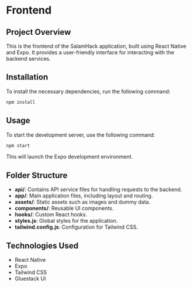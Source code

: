 # Frontend

## Project Overview
This is the frontend of the SalamHack application, built using React Native and Expo. It provides a user-friendly interface for interacting with the backend services.

## Installation
To install the necessary dependencies, run the following command:

```bash
npm install
```

## Usage
To start the development server, use the following command:

```bash
npm start
```

This will launch the Expo development environment.

## Folder Structure
- **api/**: Contains API service files for handling requests to the backend.
- **app/**: Main application files, including layout and routing.
- **assets/**: Static assets such as images and dummy data.
- **components/**: Reusable UI components.
- **hooks/**: Custom React hooks.
- **styles.js**: Global styles for the application.
- **tailwind.config.js**: Configuration for Tailwind CSS.

## Technologies Used
- React Native
- Expo
- Tailwind CSS
- Gluestack UI

